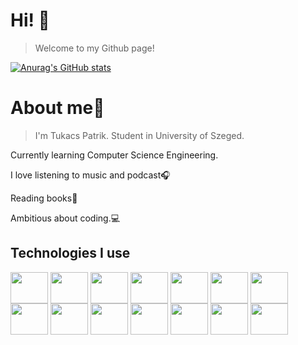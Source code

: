 # Hi! 👋

> Welcome to my Github page!

[![Anurag's GitHub stats](https://github-readme-stats.vercel.app/api?username=Patrik119HUN)](https://github.com/anuraghazra/github-readme-stats)

# About me👨

> I'm Tukacs Patrik. Student in University of Szeged.

Currently learning Computer Science Engineering.

I love listening to music and podcast🎧

Reading books📖

Ambitious about coding.💻

## Technologies I use
<div style="display:inline_block;">
    <img align="center" height="50" width="60" src="https://cdn.jsdelivr.net/gh/devicons/devicon/icons/arduino/arduino-original.svg" />
    <img align="center" height="50" width="60" src="https://cdn.jsdelivr.net/gh/devicons/devicon/icons/c/c-original.svg" />
    <img align="center" height="50" width="60" src="https://cdn.jsdelivr.net/gh/devicons/devicon/icons/cplusplus/cplusplus-original.svg" />
    <img align="center" height="50" width="60" src="https://cdn.jsdelivr.net/gh/devicons/devicon/icons/java/java-original.svg" />
    <img align="center" height="50" width="60" src="https://cdn.jsdelivr.net/gh/devicons/devicon/icons/html5/html5-original.svg" />
    <img align="center" height="50" width="60" src="https://cdn.jsdelivr.net/gh/devicons/devicon/icons/php/php-original.svg" />
    <img align="center" height="50" width="60" src="https://cdn.jsdelivr.net/gh/devicons/devicon/icons/jquery/jquery-plain-wordmark.svg" />
    <img align="center" height="50" width="60" src="https://cdn.jsdelivr.net/gh/devicons/devicon/icons/nextjs/nextjs-original.svg" />
    <img align="center" height="50" width="60" src="https://cdn.jsdelivr.net/gh/devicons/devicon/icons/react/react-original.svg" />
    <img align="center" height="50" width="60" src="https://cdn.jsdelivr.net/gh/devicons/devicon/icons/javascript/javascript-original.svg" />
    <img align="center" height="50" width="60" src="https://cdn.jsdelivr.net/gh/devicons/devicon/icons/typescript/typescript-original.svg" />
    <img align="center" height="50" width="60" src="https://cdn.jsdelivr.net/gh/devicons/devicon/icons/tailwindcss/tailwindcss-original-wordmark.svg" />
    <img align="center" height="50" width="60" src="https://cdn.jsdelivr.net/gh/devicons/devicon/icons/npm/npm-original-wordmark.svg" />
    <img align="center" height="50" width="60" src="https://cdn.jsdelivr.net/gh/devicons/devicon/icons/vscode/vscode-original.svg" />
</div>
